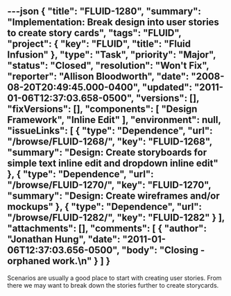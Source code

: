---json
{
  "title": "FLUID-1280",
  "summary": "Implementation:  Break design into user stories to create story cards",
  "tags": "FLUID",
  "project": {
    "key": "FLUID",
    "title": "Fluid Infusion"
  },
  "type": "Task",
  "priority": "Major",
  "status": "Closed",
  "resolution": "Won't Fix",
  "reporter": "Allison Bloodworth",
  "date": "2008-08-20T20:49:45.000-0400",
  "updated": "2011-01-06T12:37:03.658-0500",
  "versions": [],
  "fixVersions": [],
  "components": [
    "Design Framework",
    "Inline Edit"
  ],
  "environment": null,
  "issueLinks": [
    {
      "type": "Dependence",
      "url": "/browse/FLUID-1268/",
      "key": "FLUID-1268",
      "summary": "Design:  Create storyboards for simple text inline edit and dropdown inline edit"
    },
    {
      "type": "Dependence",
      "url": "/browse/FLUID-1270/",
      "key": "FLUID-1270",
      "summary": "Design:  Create wireframes and/or mockups"
    },
    {
      "type": "Dependence",
      "url": "/browse/FLUID-1282/",
      "key": "FLUID-1282"
    }
  ],
  "attachments": [],
  "comments": [
    {
      "author": "Jonathan Hung",
      "date": "2011-01-06T12:37:03.656-0500",
      "body": "Closing - orphaned work.\n"
    }
  ]
}
---
Scenarios are usually a good place to start with creating user stories.  From there we may want to break down the stories further to create storycards.&#x20;

        